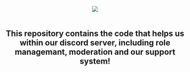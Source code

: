 <div align="center">
  <img src="https://premid.app/_nuxt/img/logo-wordmark-blue.5694d23.png">
  <br><br>
  <h2>This repository contains the code that helps us within our discord server, including role managemant, moderation and our support system!</h2>
</div>
